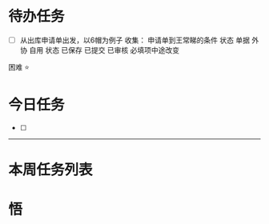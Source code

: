 # 待办任务
- [ ] 从出库申请单出发，以6帽为例子
收集：
申请单到王常睇的条件
状态
单据 外协 自用
状态 已保存 已提交 已审核
必填项中途改变

困难
⭐

# 今日任务
- [ ] 




------
# 本周任务列表



# 悟